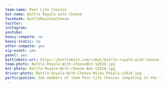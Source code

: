 ```yaml
---
team-name: Poor Life Choices
bot-name: Battle Royale with Cheese
facebook: BattleRoyalewCheese
twitter:
instagram:
youtube:
heavy-compete: no
heavy-static: no
other-compete: yes
vip-event: yes
panel: yes
battlebots-url: https://battlebots.com/robot/battle-royale-with-cheese-s3/
team-photo: Battle-Royale-With-CheeseBot-S2018.jpg
bot-photo: Battle-Royale-With-Cheese-Bot-S2018.jpg
driver-photo: Battle-Royale-With-Cheese-Miles-Pekala-s2018.jpg
participation: See members of team Poor Life Choices competing in the tournament with a new fun-sized bot. The Poor Life Choices team will also be participating in a panel discussion and joining us for the Ruckus VIP Fundraiser!
---
```

